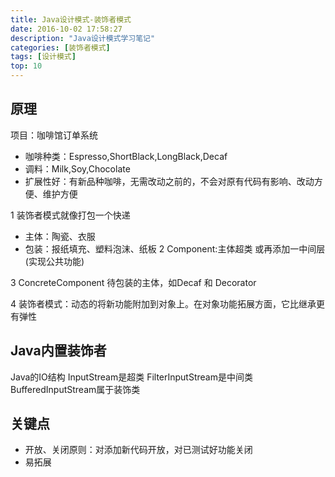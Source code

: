 ```yaml
---
title: Java设计模式-装饰者模式
date: 2016-10-02 17:58:27
description: "Java设计模式学习笔记"
categories: [装饰者模式]
tags: [设计模式]
top: 10
---
```


## 原理
项目：咖啡馆订单系统
- 咖啡种类：Espresso,ShortBlack,LongBlack,Decaf
- 调料：Milk,Soy,Chocolate
- 扩展性好：有新品种咖啡，无需改动之前的，不会对原有代码有影响、改动方便、维护方便

1 装饰者模式就像打包一个快递
 - 主体：陶瓷、衣服
 - 包装：报纸填充、塑料泡沫、纸板
2 Component:主体超类 或再添加一中间层(实现公共功能)

3 ConcreteComponent 待包装的主体，如Decaf 和 Decorator 

4 装饰者模式：动态的将新功能附加到对象上。在对象功能拓展方面，它比继承更有弹性

## Java内置装饰者
Java的IO结构
InputStream是超类 FilterInputStream是中间类 BufferedInputStream属于装饰类

## 关键点
- 开放、关闭原则：对添加新代码开放，对已测试好功能关闭
- 易拓展
